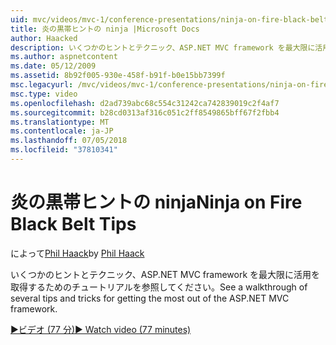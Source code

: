 ```yaml
---
uid: mvc/videos/mvc-1/conference-presentations/ninja-on-fire-black-belt-tips
title: 炎の黒帯ヒントの ninja |Microsoft Docs
author: Haacked
description: いくつかのヒントとテクニック、ASP.NET MVC framework を最大限に活用を取得するためのチュートリアルを参照してください。
ms.author: aspnetcontent
ms.date: 05/12/2009
ms.assetid: 8b92f005-930e-458f-b91f-b0e15bb7399f
msc.legacyurl: /mvc/videos/mvc-1/conference-presentations/ninja-on-fire-black-belt-tips
msc.type: video
ms.openlocfilehash: d2ad739abc68c554c31242ca742839019c2f4af7
ms.sourcegitcommit: b28cd0313af316c051c2ff8549865bff67f2fbb4
ms.translationtype: MT
ms.contentlocale: ja-JP
ms.lasthandoff: 07/05/2018
ms.locfileid: "37810341"
---
```

<a name="ninja-on-fire-black-belt-tips"></a><span data-ttu-id="bfeaa-103">炎の黒帯ヒントの ninja</span><span class="sxs-lookup"><span data-stu-id="bfeaa-103">Ninja on Fire Black Belt Tips</span></span>
====================
<span data-ttu-id="bfeaa-104">によって[Phil Haack](https://github.com/Haacked)</span><span class="sxs-lookup"><span data-stu-id="bfeaa-104">by [Phil Haack](https://github.com/Haacked)</span></span>

<span data-ttu-id="bfeaa-105">いくつかのヒントとテクニック、ASP.NET MVC framework を最大限に活用を取得するためのチュートリアルを参照してください。</span><span class="sxs-lookup"><span data-stu-id="bfeaa-105">See a walkthrough of several tips and tricks for getting the most out of the ASP.NET MVC framework.</span></span>

[<span data-ttu-id="bfeaa-106">&#9654;ビデオ (77 分)</span><span class="sxs-lookup"><span data-stu-id="bfeaa-106">&#9654; Watch video (77 minutes)</span></span>](https://channel9.msdn.com/Blogs/ASP-NET-Site-Videos/ninja-on-fire-black-belt-tips)
